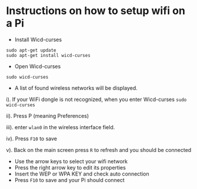 # Instructions on how to setup wifi on a Pi

* Install Wicd-curses
```
sudo apt-get update
sudo apt-get install wicd-curses
```
* Open Wicd-curses
```
sudo wicd-curses
```
 * A list of found wireless networks will be displayed.
 
  i). If your WiFi dongle is not recognized, when you enter Wicd-curses `sudo wicd-curses`

  ii). Press P (meaning Preferences)

  iii). enter `wlan0` in the wireless interface field.

  iv). Press `F10` to save

  v). Back on the main screen press `R` to refresh and you should be connected
  
 * Use the arrow keys to select your wifi network
 * Press the right arrow key to edit its properties
 * Insert the WEP or WPA KEY and check auto connection
 * Press `F10` to save and your Pi should connect
